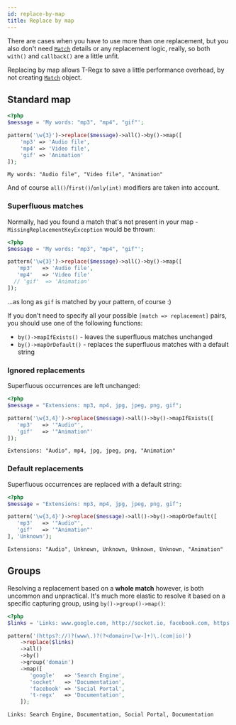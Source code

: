 ```yaml
---
id: replace-by-map
title: Replace by map
---
```


There are cases when you have to use more than one replacement, but you also don't need [`Match`](match-details.md) details or 
any replacement logic, really, so both `with()` and `callback()` are a little unfit.

Replacing by map allows T-Regx to save a little performance overhead, by not creating [`Match`](match-details.md) object.

## Standard map

```php
<?php
$message = 'My words: "mp3", "mp4", "gif"'; 

pattern('\w{3}')->replace($message)->all()->by()->map([
    'mp3' => 'Audio file',
    'mp4' => 'Video file',
    'gif' => 'Animation'
]);
```
```text
My words: "Audio file", "Video file", "Animation"
```

And of course `all()`/`first()`/`only(int)` modifiers are taken into account.

### Superfluous matches

Normally, had you found a match that's not present in your map - `MissingReplacementKeyException` would be thrown:
```php
<?php
$message = 'My words: "mp3", "mp4", "gif"'; 

pattern('\w{3}')->replace($message)->all()->by()->map([
   'mp3'   => 'Audio file',
   'mp4'   => 'Video file'
  // 'gif'  => 'Animation'
]);
```

...as long as `gif` is matched by your pattern, of course :)

If you don't need to specify all your possible `[match => replacement]` pairs, you should use one of the following functions:

 - `by()->mapIfExists()` - leaves the superfluous matches unchanged
 - `by()->mapOrDefault()` - replaces the superfluous matches with a default string

### Ignored replacements

Superfluous occurrences are left unchanged:

```php
<?php
$message = "Extensions: mp3, mp4, jpg, jpeg, png, gif"; 

pattern('\w{3,4}')->replace($message)->all()->by()->mapIfExists([
   'mp3'   => '"Audio"',
   'gif'   => '"Animation"'
]);
```
```text
Extensions: "Audio", mp4, jpg, jpeg, png, "Animation"
```

### Default replacements

Superfluous occurrences are replaced with a default string:

```php
<?php
$message = "Extensions: mp3, mp4, jpg, jpeg, png, gif"; 

pattern('\w{3,4}')->replace($message)->all()->by()->mapOrDefault([
   'mp3'   => '"Audio"',
   'gif'   => '"Animation"'
], 'Unknown');
```
```text
Extensions: "Audio", Unknown, Unknown, Unknown, Unknown, "Animation"
```

## Groups

Resolving a replacement based on a **whole match** however, is both uncommon and unpractical. It's much more elastic to resolve
it based on a specific capturing group, using `by()->group()->map()`:

```php
<?php
$links = 'Links: www.google.com, http://socket.io, facebook.com, https://t-regx.com';

pattern('(https?://)?(www\.)?(?<domain>[\w-]+)\.(com|io)')
    ->replace($links)
    ->all()
    ->by()
    ->group('domain')
    ->map([
       'google'   => 'Search Engine',
       'socket'   => 'Documentation',
       'facebook' => 'Social Portal',
       't-regx'   => 'Documentation',
    ]);
```
```text
Links: Search Engine, Documentation, Social Portal, Documentation
```
